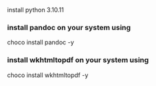 install python 3.10.11

### install pandoc on your system using
choco install pandoc -y

### install wkhtmltopdf on your system using
choco install wkhtmltopdf -y